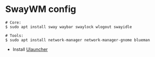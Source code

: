 # SwayWM config

```shell
# Core:
$ sudo apt install sway waybar swaylock wlogout swayidle

# Tools:
$ sudo apt install network-manager network-manager-gnome blueman
```

- Install [Ulauncher](https://ulauncher.io/#Download)
